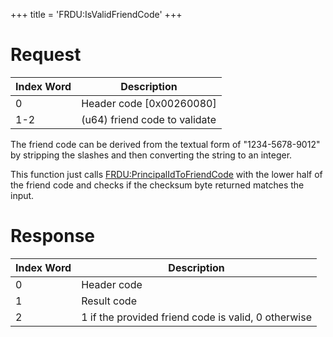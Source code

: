+++
title = 'FRDU:IsValidFriendCode'
+++

# Request

| Index Word | Description                   |
|------------|-------------------------------|
| 0          | Header code \[0x00260080\]    |
| 1-2        | (u64) friend code to validate |

The friend code can be derived from the textual form of "1234-5678-9012" by stripping the slashes and then converting the string to an integer.

This function just calls [FRDU:PrincipalIdToFriendCode](FRDU:PrincipalIdToFriendCode "wikilink") with the lower half of the friend code and checks if the checksum byte returned matches the input.

# Response

| Index Word | Description                                         |
|------------|-----------------------------------------------------|
| 0          | Header code                                         |
| 1          | Result code                                         |
| 2          | 1 if the provided friend code is valid, 0 otherwise |
